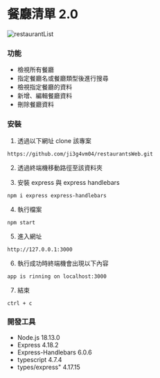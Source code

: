# 餐廳清單 2.0

![restaurantList](https://imgur.com/FlxglKB)

### 功能

- 檢視所有餐廳
- 指定餐廳名或餐廳類型後進行搜尋
- 檢視指定餐廳的資料
- 新增、編輯餐廳資料
- 刪除餐廳資料

### 安裝

1. 透過以下網址 clone 該專案

```
https://github.com/ji3g4vm04/restaurantsWeb.git
```

2. 透過終端機移動路徑至該資料夾

3. 安裝 express 與 express handlebars

```
npm i express express-handlebars
```

4. 執行檔案

```
npm start
```

5. 進入網址

```
http://127.0.0.1:3000
```

6. 執行成功時終端機會出現以下內容

```
app is rinning on localhost:3000
```

7. 結束

```
ctrl + c
```

### 開發工具

- Node.js 18.13.0
- Express 4.18.2
- Express-Handlebars 6.0.6
- typescript 4.7.4
- types/express" 4.17.15
